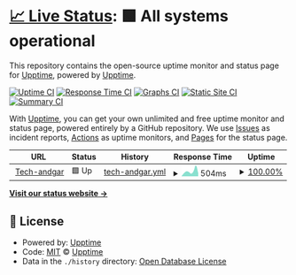 # [📈 Live Status](https://upptime.github.io/upptime): <!--live status--> **🟩 All systems operational**

This repository contains the open-source uptime monitor and status page for [Upptime](https://upptime.js.org), powered by [Upptime](https://github.com/upptime/upptime).

[![Uptime CI](https://github.com/andgar2010/upptime/workflows/Uptime%20CI/badge.svg)](https://github.com/andgar2010/upptime/actions?query=workflow%3A%22Uptime+CI%22)
[![Response Time CI](https://github.com/andgar2010/upptime/workflows/Response%20Time%20CI/badge.svg)](https://github.com/andgar2010/upptime/actions?query=workflow%3A%22Response+Time+CI%22)
[![Graphs CI](https://github.com/andgar2010/upptime/workflows/Graphs%20CI/badge.svg)](https://github.com/andgar2010/upptime/actions?query=workflow%3A%22Graphs+CI%22)
[![Static Site CI](https://github.com/andgar2010/upptime/workflows/Static%20Site%20CI/badge.svg)](https://github.com/andgar2010/upptime/actions?query=workflow%3A%22Static+Site+CI%22)
[![Summary CI](https://github.com/andgar2010/upptime/workflows/Summary%20CI/badge.svg)](https://github.com/andgar2010/upptime/actions?query=workflow%3A%22Summary+CI%22)

With [Upptime](https://upptime.js.org), you can get your own unlimited and free uptime monitor and status page, powered entirely by a GitHub repository. We use [Issues](https://github.com/upptime/upptime/issues) as incident reports, [Actions](https://github.com/andgar2010/upptime/actions) as uptime monitors, and [Pages](https://upptime.github.io/upptime) for the status page.

<!--start: status pages-->
<!-- This summary is generated by Upptime (https://github.com/upptime/upptime) -->
<!-- Do not edit this manually, your changes will be overwritten -->
<!-- prettier-ignore -->
| URL | Status | History | Response Time | Uptime |
| --- | ------ | ------- | ------------- | ------ |
| <img alt="" src="https://icons.duckduckgo.com/ip3/www.tech-andgar.me.ico" height="13"> [Tech-andgar](https://www.tech-andgar.me) | 🟩 Up | [tech-andgar.yml](https://github.com/tech-andgar/upptime/commits/HEAD/history/tech-andgar.yml) | <details><summary><img alt="Response time graph" src="./graphs/tech-andgar/response-time-week.png" height="20"> 504ms</summary><br><a href="https://tech-andgar.github.io/upptime/history/tech-andgar"><img alt="Response time 510" src="https://img.shields.io/endpoint?url=https%3A%2F%2Fraw.githubusercontent.com%2Ftech-andgar%2Fupptime%2FHEAD%2Fapi%2Ftech-andgar%2Fresponse-time.json"></a><br><a href="https://tech-andgar.github.io/upptime/history/tech-andgar"><img alt="24-hour response time 313" src="https://img.shields.io/endpoint?url=https%3A%2F%2Fraw.githubusercontent.com%2Ftech-andgar%2Fupptime%2FHEAD%2Fapi%2Ftech-andgar%2Fresponse-time-day.json"></a><br><a href="https://tech-andgar.github.io/upptime/history/tech-andgar"><img alt="7-day response time 504" src="https://img.shields.io/endpoint?url=https%3A%2F%2Fraw.githubusercontent.com%2Ftech-andgar%2Fupptime%2FHEAD%2Fapi%2Ftech-andgar%2Fresponse-time-week.json"></a><br><a href="https://tech-andgar.github.io/upptime/history/tech-andgar"><img alt="30-day response time 485" src="https://img.shields.io/endpoint?url=https%3A%2F%2Fraw.githubusercontent.com%2Ftech-andgar%2Fupptime%2FHEAD%2Fapi%2Ftech-andgar%2Fresponse-time-month.json"></a><br><a href="https://tech-andgar.github.io/upptime/history/tech-andgar"><img alt="1-year response time 551" src="https://img.shields.io/endpoint?url=https%3A%2F%2Fraw.githubusercontent.com%2Ftech-andgar%2Fupptime%2FHEAD%2Fapi%2Ftech-andgar%2Fresponse-time-year.json"></a></details> | <details><summary><a href="https://tech-andgar.github.io/upptime/history/tech-andgar">100.00%</a></summary><a href="https://tech-andgar.github.io/upptime/history/tech-andgar"><img alt="All-time uptime 99.47%" src="https://img.shields.io/endpoint?url=https%3A%2F%2Fraw.githubusercontent.com%2Ftech-andgar%2Fupptime%2FHEAD%2Fapi%2Ftech-andgar%2Fuptime.json"></a><br><a href="https://tech-andgar.github.io/upptime/history/tech-andgar"><img alt="24-hour uptime 100.00%" src="https://img.shields.io/endpoint?url=https%3A%2F%2Fraw.githubusercontent.com%2Ftech-andgar%2Fupptime%2FHEAD%2Fapi%2Ftech-andgar%2Fuptime-day.json"></a><br><a href="https://tech-andgar.github.io/upptime/history/tech-andgar"><img alt="7-day uptime 100.00%" src="https://img.shields.io/endpoint?url=https%3A%2F%2Fraw.githubusercontent.com%2Ftech-andgar%2Fupptime%2FHEAD%2Fapi%2Ftech-andgar%2Fuptime-week.json"></a><br><a href="https://tech-andgar.github.io/upptime/history/tech-andgar"><img alt="30-day uptime 100.00%" src="https://img.shields.io/endpoint?url=https%3A%2F%2Fraw.githubusercontent.com%2Ftech-andgar%2Fupptime%2FHEAD%2Fapi%2Ftech-andgar%2Fuptime-month.json"></a><br><a href="https://tech-andgar.github.io/upptime/history/tech-andgar"><img alt="1-year uptime 98.68%" src="https://img.shields.io/endpoint?url=https%3A%2F%2Fraw.githubusercontent.com%2Ftech-andgar%2Fupptime%2FHEAD%2Fapi%2Ftech-andgar%2Fuptime-year.json"></a></details>

<!--end: status pages-->

[**Visit our status website →**](https://upptime.github.io/upptime)

## 📄 License

- Powered by: [Upptime](https://github.com/upptime/upptime)
- Code: [MIT](./LICENSE) © [Upptime](https://upptime.js.org)
- Data in the `./history` directory: [Open Database License](https://opendatacommons.org/licenses/odbl/1-0/)
